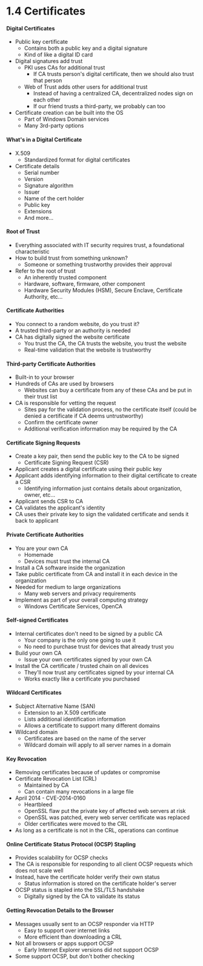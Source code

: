 # 1.4 Certificates

#### Digital Certificates
- Public key certificate
    - Contains both a public key and a digital signature
    - Kind of like a digital ID card
- Digital signatures add trust
    - PKI uses CAs for additional trust
        - If CA trusts person's digital certificate, then we should also trust that person
    - Web of Trust adds other users for additional trust
        - Instead of having a centralized CA, decentralized nodes sign on each other
        - If our friend trusts a third-party, we probably can too
- Certificate creation can be built into the OS
    - Part of Windows Domain services
    - Many 3rd-party options

#### What's in a Digital Certificate
- X.509
    - Standardized format for digital certificates
- Certificate details
    - Serial number
    - Version
    - Signature algorithm
    - Issuer
    - Name of the cert holder
    - Public key
    - Extensions
    - And more...

#### Root of Trust
- Everything associated with IT security requires trust, a foundational characteristic
- How to build trust from something unknown?
    - Someone or something trustworthy provides their approval
- Refer to the root of trust
    - An inherently trusted component
    - Hardware, software, firmware, other component
    - Hardware Security Modules (HSM), Secure Enclave, Certificate Authority, etc...

#### Certificate Authorities
- You connect to a random website, do you trust it?
- A trusted third-party or an authority is needed
- CA has digitally signed the website certificate
    - You trust the CA, the CA trusts the website, you trust the website
    - Real-time validation that the website is trustworthy

#### Third-party Certificate Authorities
- Built-in to your browser
- Hundreds of CAs are used by browsers
    - Websites can buy a certificate from any of these CAs and be put in their trust list
- CA is responsible for vetting the request
    - Sites pay for the validation process, no the certificate itself (could be denied a certificate if CA deems untrustworthy)
    - Confirm the certificate owner
    - Additional verification information may be required by the CA

#### Certificate Signing Requests
- Create a key pair, then send the public key to the CA to be signed
    - Certificate Signing Request (CSR)
- Applicant creates a digital certificate using their public key
- Applicant adds identifying information to their digital certificate to create a CSR
    - Identifying information just contains details about organization, owner, etc...
- Applicant sends CSR to CA
- CA validates the applicant's identity
- CA uses their private key to sign the validated certificate and sends it back to applicant

#### Private Certificate Authorities
- You are your own CA
    - Homemade
    - Devices must trust the internal CA
- Install a CA software inside the organization
- Take public certificate from CA and install it in each device in the organization
- Needed for medium to large organizations
    - Many web servers and privacy requirements
- Implement as part of your overall computing strategy
    - Windows Certificate Services, OpenCA

#### Self-signed Certificates
- Internal certificates don't need to be signed by a public CA
    - Your company is the only one going to use it
    - No need to purchase trust for devices that already trust you
- Build your own CA
    - Issue your own certificates signed by your own CA
- Install the CA certificate / trusted chain on all devices
    - They'll now trust any certificates signed by your internal CA
    - Works exactly like a certificate you purchased

#### Wildcard Certificates
- Subject Alternative Name (SAN)
    - Extension to an X.509 certificate
    - Lists additional identification information
    - Allows a certificate to support many different domains
- Wildcard domain
    - Certificates are based on the name of the server
    - Wildcard domain will apply to all server names in a domain

#### Key Revocation
- Removing certificates because of updates or compromise
- Certificate Revocation List (CRL)
    - Maintained by CA
    - Can contain many revocations in a large file
- April 2014 - CVE-2014-0160
    - Heartbleed
    - OpenSSL flaw put the private key of affected web servers at risk
    - OpenSSL was patched, every web server certificate was replaced
    - Older certificates were moved to the CRL
- As long as a certificate is not in the CRL, operations can continue

#### Online Certificate Status Protocol (OCSP) Stapling
- Provides scalability for OCSP checks
- The CA is responsible for responding to all client OCSP requests which does not scale well
- Instead, have the certificate holder verify their own status
    - Status information is stored on the certificate holder's server
- OCSP status is stapled into the SSL/TLS handshake
    - Digitally signed by the CA to validate its status

#### Getting Revocation Details to the Browser
- Messages usually sent to an OCSP responder via HTTP
    - Easy to support over internet links
    - More efficient than downloading a CRL
- Not all browsers or apps support OCSP
    - Early Internet Explorer versions did not support OCSP
- Some support OCSP, but don't bother checking